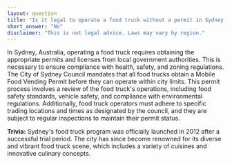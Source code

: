 ```yaml
---
layout: question
title: "Is it legal to operate a food truck without a permit in Sydney, Australia?"
short_answer: "No"
disclaimer: "This is not legal advice. Laws may vary by region."
---
```


In Sydney, Australia, operating a food truck requires obtaining the appropriate permits and licenses from local government authorities. This is necessary to ensure compliance with health, safety, and zoning regulations. The City of Sydney Council mandates that all food trucks obtain a Mobile Food Vending Permit before they can operate within city limits. This permit process involves a review of the food truck's operations, including food safety standards, vehicle safety, and compliance with environmental regulations. Additionally, food truck operators must adhere to specific trading locations and times as designated by the council, and they are subject to regular inspections to maintain their permit status.

**Trivia:** Sydney's food truck program was officially launched in 2012 after a successful trial period. The city has since become renowned for its diverse and vibrant food truck scene, which includes a variety of cuisines and innovative culinary concepts.
